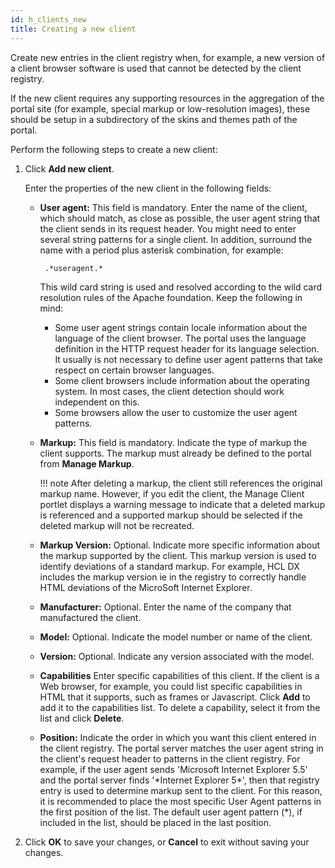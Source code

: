 ```yaml
---
id: h_clients_new
title: Creating a new client
---
```


Create new entries in the client registry when, for example, a new version of a client browser software is used that cannot be detected by the client registry.

If the new client requires any supporting resources in the aggregation of the portal site \(for example, special markup or low-resolution images\), these should be setup in a subdirectory of the skins and themes path of the portal.

Perform the following steps to create a new client:

1.  Click **Add new client**.

    Enter the properties of the new client in the following fields:

    -   **User agent:** This field is mandatory. Enter the name of the client, which should match, as close as possible, the user agent string that the client sends in its request header. You might need to enter several string patterns for a single client. In addition, surround the name with a period plus asterisk combination, for example:

        ```
         .*useragent.* 
        ```

        This wild card string is used and resolved according to the wild card resolution rules of the Apache foundation. Keep the following in mind:

        -   Some user agent strings contain locale information about the language of the client browser. The portal uses the language definition in the HTTP request header for its language selection. It usually is not necessary to define user agent patterns that take respect on certain browser languages.
        -   Some client browsers include information about the operating system. In most cases, the client detection should work independent on this.
        -   Some browsers allow the user to customize the user agent patterns.

    -   **Markup:** This field is mandatory. Indicate the type of markup the client supports. The markup must already be defined to the portal from **Manage Markup**.

        !!! note
            After deleting a markup, the client still references the original markup name. However, if you edit the client, the Manage Client portlet displays a warning message to indicate that a deleted markup is referenced and a supported markup should be selected if the deleted markup will not be recreated.

    -   **Markup Version:** Optional. Indicate more specific information about the markup supported by the client. This markup version is used to identify deviations of a standard markup. For example, HCL DX includes the markup version ie in the registry to correctly handle HTML deviations of the MicroSoft Internet Explorer.
    -   **Manufacturer:** Optional. Enter the name of the company that manufactured the client.
    -   **Model:** Optional. Indicate the model number or name of the client.
    -   **Version:** Optional. Indicate any version associated with the model.
    -   **Capabilities** Enter specific capabilities of this client. If the client is a Web browser, for example, you could list specific capabilities in HTML that it supports, such as frames or Javascript. Click **Add** to add it to the capabilities list. To delete a capability, select it from the list and click **Delete**.
    -   **Position:** Indicate the order in which you want this client entered in the client registry. The portal server matches the user agent string in the client's request header to patterns in the client registry. For example, if the user agent sends 'Microsoft Internet Explorer 5.5' and the portal server finds '\*Internet Explorer 5\*', then that registry entry is used to determine markup sent to the client. For this reason, it is recommended to place the most specific User Agent patterns in the first position of the list. The default user agent pattern \(\*\), if included in the list, should be placed in the last position.
    
2.  Click **OK** to save your changes, or **Cancel** to exit without saving your changes.


